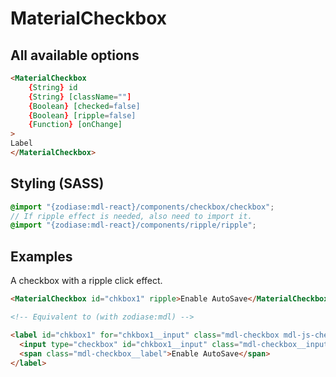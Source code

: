 MaterialCheckbox
================

All available options
---------------------
```HTML
<MaterialCheckbox
    {String} id
    {String} [className=""]
    {Boolean} [checked=false]
    {Boolean} [ripple=false]
    {Function} [onChange]
>
Label
</MaterialCheckbox>
```

Styling (SASS)
--------------
```SCSS
@import "{zodiase:mdl-react}/components/checkbox/checkbox";
// If ripple effect is needed, also need to import it.
@import "{zodiase:mdl-react}/components/ripple/ripple";
```

Examples
--------
A checkbox with a ripple click effect.
```HTML
<MaterialCheckbox id="chkbox1" ripple>Enable AutoSave</MaterialCheckbox>

<!-- Equivalent to (with zodiase:mdl) -->

<label id="chkbox1" for="chkbox1__input" class="mdl-checkbox mdl-js-checkbox mdl-js-ripple-effect">
  <input type="checkbox" id="chkbox1__input" class="mdl-checkbox__input">
  <span class="mdl-checkbox__label">Enable AutoSave</span>
</label>
```
